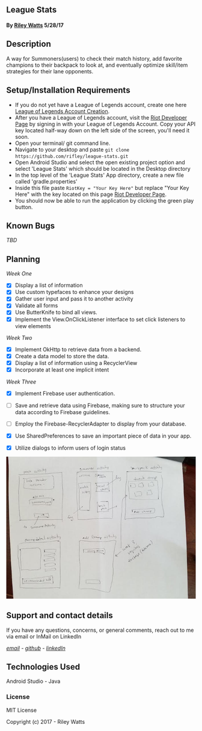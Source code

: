 ## League Stats

#### By [Riley Watts](https://www.linkedin.com/in/rileywhat) 5/28/17

## Description

A way for Summoners(users) to check their match history, add favorite champions to their backpack to look at, and eventually optimize skill/item strategies for their lane opponents.

## Setup/Installation Requirements

* If you do not yet have a League of Legends account, create one here [League of Legends Account Creation](https://signup.na.leagueoflegends.com/en/signup/index).
* After you have a League of Legends account, visit the [Riot Developer Page](https://auth.riotgames.com/authorize?redirect_uri=https://developer.riotgames.com/oauth2-callback&client_id=riot-developer-portal&response_type=code&scope=openid+email) by signing in with your League of Legends Account. Copy your API key located half-way down on the left side of the screen, you'll need it soon.
* Open your terminal/ git command line.
* Navigate to your desktop and paste `git clone https://github.com/rifley/league-stats.git`
* Open Android Studio and select the open existing project option and select 'League Stats' which should be located in the Desktop directory
* In the top level of the 'League Stats' App directory, create a new file called 'gradle.properties'
* Inside this file paste `RiotKey = "Your Key Here"` but replace "Your Key Here" with the key located on this page [Riot Developer Page](https://developer.riotgames.com/).
* You should now be able to run the application by clicking the green play button.

## Known Bugs
_TBD_

## Planning

 _Week One_
- [x] Display a list of information
- [x] Use custom typefaces to enhance your designs
- [x] Gather user input and pass it to another activity
- [x] Validate all forms
- [x] Use ButterKnife to bind all views.
- [x] Implement the View.OnClickListener interface to set click listeners to view elements

_Week Two_
- [x] Implement OkHttp to retrieve data from a backend.
- [x] Create a data model to store the data.
- [x] Display a list of information using a RecyclerView
- [x] Incorporate at least one implicit intent

_Week Three_

- [x] Implement Firebase user authentication.
- [ ] Save and retrieve data using Firebase, making sure to structure your data according to Firebase guidelines.
- [ ] Employ the Firebase-RecyclerAdapter to display from your database.
- [x] Use SharedPreferences to save an important piece of data in your app.
- [x] Utilize dialogs to inform users of login status



![Planning](resources/images/plan.jpg)

## Support and contact details
If you have any questions, concerns, or general comments, reach out to me via email or InMail on LinkedIn

_[email](mailto:watts.up.riley@gmail.com) - [github](https://www.github.com/rifley) -
[linkedIn](https://www.linkedin.com/in/rileywhat)_

## Technologies Used

Android Studio - Java

### License

MIT License

Copyright (c) 2017 - Riley Watts
